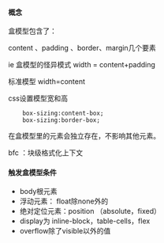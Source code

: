 #### 概念

盒模型包含了：

content 、padding 、border、margin几个要素


ie 盒模型的怪异模式 width = content+padding

标准模型   width=content


css设置模型宽和高



```plain
	box-sizing:content-box;
    box-sizing:border-box;
```

在盒模型里的元素会独立存在，不影响其他元素。

bfc  ：块级格式化上下文

#### 触发盒模型条件

* body根元素
* 浮动元素： float除none外的
* 绝对定位元素：position （absolute，fixed）
* display为  inline-block，table-cells，flex
* overflow除了visible以外的值


